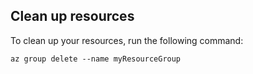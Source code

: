## Clean up resources

To clean up your resources, run the following command: 

```azurecli
az group delete --name myResourceGroup
```
